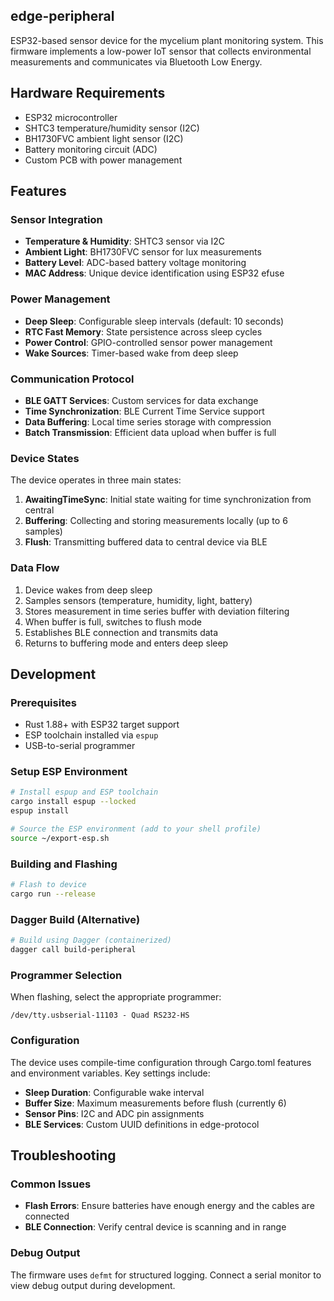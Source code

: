 ## edge-peripheral

ESP32-based sensor device for the mycelium plant monitoring system. This
firmware implements a low-power IoT sensor that collects environmental
measurements and communicates via Bluetooth Low Energy.

## Hardware Requirements

- ESP32 microcontroller
- SHTC3 temperature/humidity sensor (I2C)
- BH1730FVC ambient light sensor (I2C)
- Battery monitoring circuit (ADC)
- Custom PCB with power management

## Features

### Sensor Integration

- **Temperature & Humidity**: SHTC3 sensor via I2C
- **Ambient Light**: BH1730FVC sensor for lux measurements
- **Battery Level**: ADC-based battery voltage monitoring
- **MAC Address**: Unique device identification using ESP32 efuse

### Power Management

- **Deep Sleep**: Configurable sleep intervals (default: 10 seconds)
- **RTC Fast Memory**: State persistence across sleep cycles
- **Power Control**: GPIO-controlled sensor power management
- **Wake Sources**: Timer-based wake from deep sleep

### Communication Protocol

- **BLE GATT Services**: Custom services for data exchange
- **Time Synchronization**: BLE Current Time Service support
- **Data Buffering**: Local time series storage with compression
- **Batch Transmission**: Efficient data upload when buffer is full

### Device States

The device operates in three main states:

1. **AwaitingTimeSync**: Initial state waiting for time synchronization from
   central
2. **Buffering**: Collecting and storing measurements locally (up to 6 samples)
3. **Flush**: Transmitting buffered data to central device via BLE

### Data Flow

1. Device wakes from deep sleep
2. Samples sensors (temperature, humidity, light, battery)
3. Stores measurement in time series buffer with deviation filtering
4. When buffer is full, switches to flush mode
5. Establishes BLE connection and transmits data
6. Returns to buffering mode and enters deep sleep

## Development

### Prerequisites

- Rust 1.88+ with ESP32 target support
- ESP toolchain installed via `espup`
- USB-to-serial programmer

### Setup ESP Environment

```bash
# Install espup and ESP toolchain
cargo install espup --locked
espup install

# Source the ESP environment (add to your shell profile)
source ~/export-esp.sh
```

### Building and Flashing

```bash
# Flash to device
cargo run --release
```

### Dagger Build (Alternative)

```bash
# Build using Dagger (containerized)
dagger call build-peripheral
```

### Programmer Selection

When flashing, select the appropriate programmer:

```
/dev/tty.usbserial-11103 - Quad RS232-HS
```

### Configuration

The device uses compile-time configuration through Cargo.toml features and
environment variables. Key settings include:

- **Sleep Duration**: Configurable wake interval
- **Buffer Size**: Maximum measurements before flush (currently 6)
- **Sensor Pins**: I2C and ADC pin assignments
- **BLE Services**: Custom UUID definitions in edge-protocol

## Troubleshooting

### Common Issues

- **Flash Errors**: Ensure batteries have enough energy and the cables are connected
- **BLE Connection**: Verify central device is scanning and in range

### Debug Output

The firmware uses `defmt` for structured logging. Connect a serial monitor to
view debug output during development.
